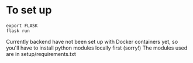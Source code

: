 # To set up
```
export FLASK
flask run
```


Currently backend have not been set up with Docker containers yet, so you'll have to install python modules locally first (sorry!)
The modules used are in setup/requirements.txt

